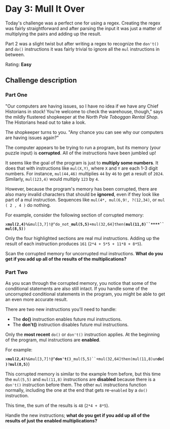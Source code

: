 # Day 3: Mull It Over

Today's challenge was a perfect one for using a regex. Creating the regex was fairly straightforward and after parsing the input it was just a matter of multiplying the pairs and adding up the result.

Part 2 was a slight twist but after writing a regex to recognize the `don't()` and `do()` instructions it was fairly trivial to ignore all the `mul` instructions in between.

Rating: **Easy**

## Challenge description

### Part One
"Our computers are having issues, so I have no idea if we have any Chief Historians in stock! You're welcome to check the warehouse, though," says the mildly flustered shopkeeper at the *North Pole Toboggan Rental Shop*. The Historians head out to take a look.

The shopkeeper turns to you. "Any chance you can see why our computers are having issues again?"

The computer appears to be trying to run a program, but its memory (your puzzle input) is **corrupted**. All of the instructions have been jumbled up!

It seems like the goal of the program is just to **multiply some numbers**. It does that with instructions like `mul(X,Y)`, where `X` and `Y` are each 1-3 digit numbers. For instance, `mul(44,46)` multiplies `44` by `46` to get a result of `2024`. Similarly, `mul(123,4)` would multiply `123` by `4`.

However, because the program's memory has been corrupted, there are also many invalid characters that should be **ignored**, even if they look like part of a mul instruction. Sequences like `mul(4*, mul(6,9!, ?(12,34)`, or `mul ( 2 , 4 )` do nothing.

For example, consider the following section of corrupted memory:

`x`**`mul(2,4)`**`%&mul[3,7]!@^do_not_`**`mul(5,5)`**`+mul(32,64]then(`**`mul(11,8)``****``mul(8,5)`**`)`


Only the four highlighted sections are real mul instructions. Adding up the result of each instruction produces `161` (`2*4 + 5*5 + 11*8 + 8*5`).

Scan the corrupted memory for uncorrupted mul instructions. **What do you get if you add up all of the results of the multiplications?**

### Part Two
As you scan through the corrupted memory, you notice that some of the conditional statements are also still intact. If you handle some of the uncorrupted conditional statements in the program, you might be able to get an even more accurate result.

There are two new instructions you'll need to handle:

- The **do()** instruction enables future mul instructions.
- The **don't()** instruction disables future mul instructions.

Only the **most recent** `do()` or `don't()` instruction applies. At the beginning of the program, mul instructions are **enabled**.

For example:

`x`**`mul(2,4)`**`%&mul[3,7]!@^`**`don't()`**`_mul(5,5)``+mul(32,64]then(mul(11,8)un`**`do()`**`?`**`mul(8,5)`**)

This corrupted memory is similar to the example from before, but this time the `mul(5,5)` and `mul(11,8)` instructions are **disabled** because there is a `don't()` instruction before them. The other `mul` instructions function normally, including the one at the end that gets re-`enabled` by a `do()` instruction.

This time, the sum of the results is `48` (`2*4 + 8*5`).

Handle the new instructions; **what do you get if you add up all of the results of just the enabled multiplications?**
